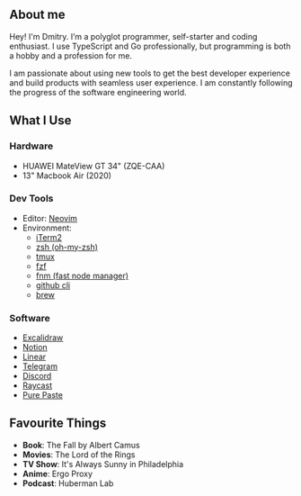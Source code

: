 ---
---

## About me

Hey! I'm Dmitry. I’m a polyglot programmer, self-starter and coding enthusiast. I use TypeScript and Go professionally, but programming is both a hobby and a profession for me.

I am passionate about using new tools to get the best developer experience and build products with seamless user experience. I am constantly following the progress of the software engineering world.

## What I Use

### Hardware

- HUAWEI MateView GT 34" (ZQE-CAA)
- 13&quot; Macbook Air (2020)

### Dev Tools

- Editor: [Neovim](https://github.com/neovim/neovim)
- Environment:
  - [iTerm2](https://iterm2.com/)
  - [zsh (oh-my-zsh)](https://github.com/ohmyzsh/ohmyzsh)
  - [tmux](https://github.com/tmux/tmux)
  - [fzf](https://github.com/junegunn/fzf)
  - [fnm (fast node manager)](https://github.com/Schniz/fnm)
  - [github cli](https://cli.github.com/)
  - [brew](https://brew.sh/)

### Software

- [Excalidraw](https://excalidraw.com)
- [Notion](https://notion.so)
- [Linear](https://linear.app)
- [Telegram](https://telegram.org)
- [Discord](https://discord.com)
- [Raycast](https://raycast.com)
- [Pure Paste](https://sindresorhus.com/pure-paste)

## Favourite Things

- **Book**: The Fall by Albert Camus
- **Movies**: The Lord of the Rings
- **TV Show**: It's Always Sunny in Philadelphia
- **Anime**: Ergo Proxy
- **Podcast**: Huberman Lab






